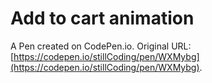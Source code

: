 # Add to cart animation

A Pen created on CodePen.io. Original URL: [https://codepen.io/stillCoding/pen/WXMybg](https://codepen.io/stillCoding/pen/WXMybg).


